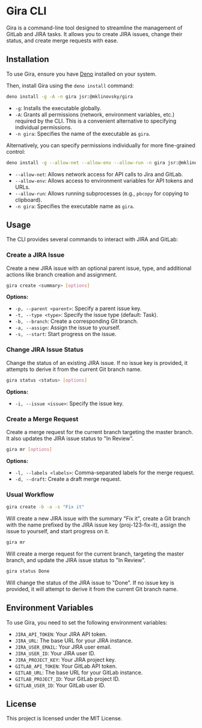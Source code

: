 # Gira CLI

Gira is a command-line tool designed to streamline the management of GitLab and
JIRA tasks. It allows you to create JIRA issues, change their status, and create
merge requests with ease.

## Installation

To use Gira, ensure you have [Deno](https://deno.com/) installed on your system.

Then, install Gira using the `deno install` command:

```bash
deno install -g -A -n gira jsr:@mklinovsky/gira
```

- `-g`: Installs the executable globally.
- `-A`: Grants all permissions (network, environment variables, etc.) required
  by the CLI. This is a convenient alternative to specifying individual
  permissions.
- `-n gira`: Specifies the name of the executable as `gira`.

Alternatively, you can specify permissions individually for more fine-grained
control:

```bash
deno install -g --allow-net --allow-env --allow-run -n gira jsr:@mklinovsky/gira
```

- `--allow-net`: Allows network access for API calls to Jira and GitLab.
- `--allow-env`: Allows access to environment variables for API tokens and URLs.
- `--allow-run`: Allows running subprocesses (e.g., `pbcopy` for copying to
  clipboard).
- `-n gira`: Specifies the executable name as `gira`.

## Usage

The CLI provides several commands to interact with JIRA and GitLab:

### Create a JIRA Issue

Create a new JIRA issue with an optional parent issue, type, and additional
actions like branch creation and assignment.

```bash
gira create <summary> [options]
```

**Options:**

- `-p, --parent <parent>`: Specify a parent issue key.
- `-t, --type <type>`: Specify the issue type (default: Task).
- `-b, --branch`: Create a corresponding Git branch.
- `-a, --assign`: Assign the issue to yourself.
- `-s, --start`: Start progress on the issue.

### Change JIRA Issue Status

Change the status of an existing JIRA issue. If no issue key is provided, it
attempts to derive it from the current Git branch name.

```bash
gira status <status> [options]
```

**Options:**

- `-i, --issue <issue>`: Specify the issue key.

### Create a Merge Request

Create a merge request for the current branch targeting the master branch. It
also updates the JIRA issue status to "In Review".

```bash
gira mr [options]
```

**Options:**

- `-l, --labels <labels>`: Comma-separated labels for the merge request.
- `-d, --draft`: Create a draft merge request.

### Usual Workflow

```bash
gira create -b -a -s "Fix it"
```

Will create a new JIRA issue with the summary "Fix it", create a Git branch with
the name prefixed by the JIRA issue key (proj-123-fix-it), assign the issue to
yourself, and start progress on it.

```bash
gira mr
```

Will create a merge request for the current branch, targeting the master branch,
and update the JIRA issue status to "In Review".

```bash
gira status Done
```

Will change the status of the JIRA issue to "Done". If no issue key is provided,
it will attempt to derive it from the current Git branch name.

## Environment Variables

To use Gira, you need to set the following environment variables:

- `JIRA_API_TOKEN`: Your JIRA API token.
- `JIRA_URL`: The base URL for your JIRA instance.
- `JIRA_USER_EMAIL`: Your JIRA user email.
- `JIRA_USER_ID`: Your JIRA user ID.
- `JIRA_PROJECT_KEY`: Your JIRA project key.
- `GITLAB_API_TOKEN`: Your GitLab API token.
- `GITLAB_URL`: The base URL for your GitLab instance.
- `GITLAB_PROJECT_ID`: Your GitLab project ID.
- `GITLAB_USER_ID`: Your GitLab user ID.

## License

This project is licensed under the MIT License.
